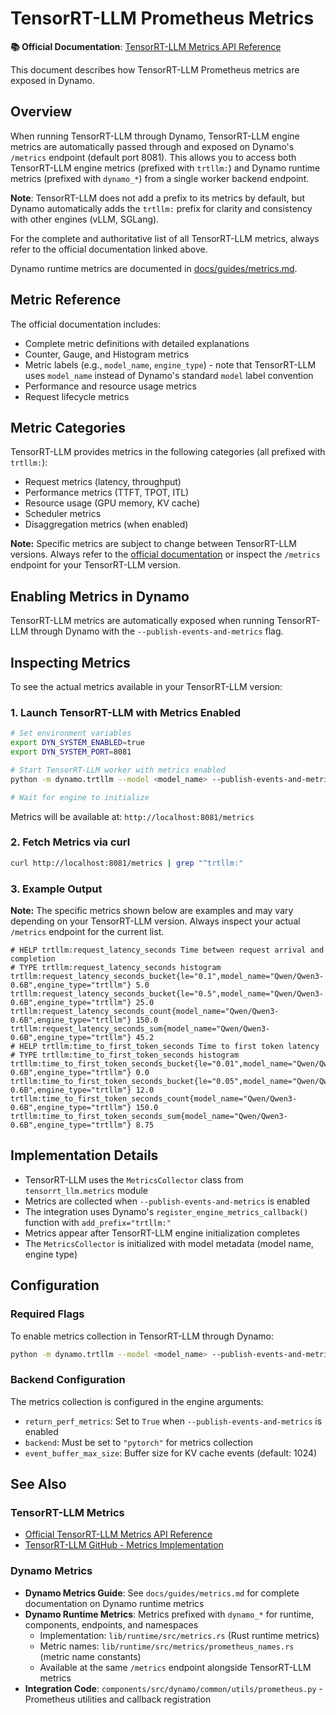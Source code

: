 # TensorRT-LLM Prometheus Metrics

**📚 Official Documentation**: [TensorRT-LLM Metrics API Reference](https://nvidia.github.io/TensorRT-LLM/reference/api/tensorrt_llm.metrics.html)

This document describes how TensorRT-LLM Prometheus metrics are exposed in Dynamo.

## Overview

When running TensorRT-LLM through Dynamo, TensorRT-LLM engine metrics are automatically passed through and exposed on Dynamo's `/metrics` endpoint (default port 8081). This allows you to access both TensorRT-LLM engine metrics (prefixed with `trtllm:`) and Dynamo runtime metrics (prefixed with `dynamo_*`) from a single worker backend endpoint.

**Note**: TensorRT-LLM does not add a prefix to its metrics by default, but Dynamo automatically adds the `trtllm:` prefix for clarity and consistency with other engines (vLLM, SGLang).

For the complete and authoritative list of all TensorRT-LLM metrics, always refer to the official documentation linked above.

Dynamo runtime metrics are documented in [docs/guides/metrics.md](../../guides/metrics.md).

## Metric Reference

The official documentation includes:
- Complete metric definitions with detailed explanations
- Counter, Gauge, and Histogram metrics
- Metric labels (e.g., `model_name`, `engine_type`) - note that TensorRT-LLM uses `model_name` instead of Dynamo's standard `model` label convention
- Performance and resource usage metrics
- Request lifecycle metrics

## Metric Categories

TensorRT-LLM provides metrics in the following categories (all prefixed with `trtllm:`):
- Request metrics (latency, throughput)
- Performance metrics (TTFT, TPOT, ITL)
- Resource usage (GPU memory, KV cache)
- Scheduler metrics
- Disaggregation metrics (when enabled)

**Note:** Specific metrics are subject to change between TensorRT-LLM versions. Always refer to the [official documentation](https://nvidia.github.io/TensorRT-LLM/reference/api/tensorrt_llm.metrics.html) or inspect the `/metrics` endpoint for your TensorRT-LLM version.

## Enabling Metrics in Dynamo

TensorRT-LLM metrics are automatically exposed when running TensorRT-LLM through Dynamo with the `--publish-events-and-metrics` flag.

## Inspecting Metrics

To see the actual metrics available in your TensorRT-LLM version:

### 1. Launch TensorRT-LLM with Metrics Enabled

```bash
# Set environment variables
export DYN_SYSTEM_ENABLED=true
export DYN_SYSTEM_PORT=8081

# Start TensorRT-LLM worker with metrics enabled
python -m dynamo.trtllm --model <model_name> --publish-events-and-metrics

# Wait for engine to initialize
```

Metrics will be available at: `http://localhost:8081/metrics`

### 2. Fetch Metrics via curl

```bash
curl http://localhost:8081/metrics | grep "^trtllm:"
```

### 3. Example Output

**Note:** The specific metrics shown below are examples and may vary depending on your TensorRT-LLM version. Always inspect your actual `/metrics` endpoint for the current list.

```
# HELP trtllm:request_latency_seconds Time between request arrival and completion
# TYPE trtllm:request_latency_seconds histogram
trtllm:request_latency_seconds_bucket{le="0.1",model_name="Qwen/Qwen3-0.6B",engine_type="trtllm"} 5.0
trtllm:request_latency_seconds_bucket{le="0.5",model_name="Qwen/Qwen3-0.6B",engine_type="trtllm"} 25.0
trtllm:request_latency_seconds_count{model_name="Qwen/Qwen3-0.6B",engine_type="trtllm"} 150.0
trtllm:request_latency_seconds_sum{model_name="Qwen/Qwen3-0.6B",engine_type="trtllm"} 45.2
# HELP trtllm:time_to_first_token_seconds Time to first token latency
# TYPE trtllm:time_to_first_token_seconds histogram
trtllm:time_to_first_token_seconds_bucket{le="0.01",model_name="Qwen/Qwen3-0.6B",engine_type="trtllm"} 0.0
trtllm:time_to_first_token_seconds_bucket{le="0.05",model_name="Qwen/Qwen3-0.6B",engine_type="trtllm"} 12.0
trtllm:time_to_first_token_seconds_count{model_name="Qwen/Qwen3-0.6B",engine_type="trtllm"} 150.0
trtllm:time_to_first_token_seconds_sum{model_name="Qwen/Qwen3-0.6B",engine_type="trtllm"} 8.75
```

## Implementation Details

- TensorRT-LLM uses the `MetricsCollector` class from `tensorrt_llm.metrics` module
- Metrics are collected when `--publish-events-and-metrics` is enabled
- The integration uses Dynamo's `register_engine_metrics_callback()` function with `add_prefix="trtllm:"`
- Metrics appear after TensorRT-LLM engine initialization completes
- The `MetricsCollector` is initialized with model metadata (model name, engine type)

## Configuration

### Required Flags

To enable metrics collection in TensorRT-LLM through Dynamo:

```bash
python -m dynamo.trtllm --model <model_name> --publish-events-and-metrics
```

### Backend Configuration

The metrics collection is configured in the engine arguments:
- `return_perf_metrics`: Set to `True` when `--publish-events-and-metrics` is enabled
- `backend`: Must be set to `"pytorch"` for metrics collection
- `event_buffer_max_size`: Buffer size for KV cache events (default: 1024)

## See Also

### TensorRT-LLM Metrics
- [Official TensorRT-LLM Metrics API Reference](https://nvidia.github.io/TensorRT-LLM/reference/api/tensorrt_llm.metrics.html)
- [TensorRT-LLM GitHub - Metrics Implementation](https://github.com/NVIDIA/TensorRT-LLM/tree/main/tensorrt_llm/metrics)

### Dynamo Metrics
- **Dynamo Metrics Guide**: See `docs/guides/metrics.md` for complete documentation on Dynamo runtime metrics
- **Dynamo Runtime Metrics**: Metrics prefixed with `dynamo_*` for runtime, components, endpoints, and namespaces
  - Implementation: `lib/runtime/src/metrics.rs` (Rust runtime metrics)
  - Metric names: `lib/runtime/src/metrics/prometheus_names.rs` (metric name constants)
  - Available at the same `/metrics` endpoint alongside TensorRT-LLM metrics
- **Integration Code**: `components/src/dynamo/common/utils/prometheus.py` - Prometheus utilities and callback registration
